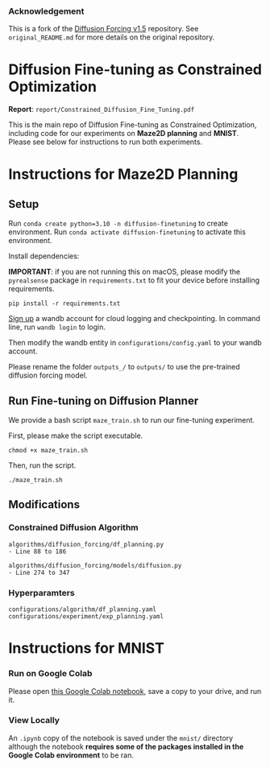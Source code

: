 ### Acknowledgement

This is a fork of the [Diffusion Forcing v1.5](https://github.com/buoyancy99/diffusion-forcing) repository. See `original_README.md` for more details on the original repository.

# Diffusion Fine-tuning as Constrained Optimization

**Report**: `report/Constrained_Diffusion_Fine_Tuning.pdf`

This is the main repo of Diffusion Fine-tuning as Constrained Optimization, including code for our experiments on **Maze2D planning** and **MNIST**. Please see below for instructions to run both experiments.

# Instructions for Maze2D Planning

## Setup

Run `conda create python=3.10 -n diffusion-finetuning` to create environment.
Run `conda activate diffusion-finetuning` to activate this environment.

Install dependencies:

**IMPORTANT**: if you are not running this on macOS, please modify the `pyrealsense` package in `requirements.txt` to fit your device before installing requirements.

```
pip install -r requirements.txt
```

[Sign up](https://wandb.ai/site) a wandb account for cloud logging and checkpointing. In command line, run `wandb login` to login.

Then modify the wandb entity in `configurations/config.yaml` to your wandb account.

Please rename the folder `outputs_/` to `outputs/` to use the pre-trained diffusion forcing model.

## Run Fine-tuning on Diffusion Planner

We provide a bash script `maze_train.sh` to run our fine-tuning experiment.

First, please make the script executable.

```
chmod +x maze_train.sh
```

Then, run the script.

```
./maze_train.sh
```

## Modifications

### Constrained Diffusion Algorithm

```
algorithms/diffusion_forcing/df_planning.py
- Line 88 to 186

algorithms/diffusion_forcing/models/diffusion.py
- Line 274 to 347
```

### Hyperparamters

```
configurations/algorithm/df_planning.yaml
configurations/experiment/exp_planning.yaml
```

# Instructions for MNIST

### Run on Google Colab

Please open [this Google Colab notebook](https://colab.research.google.com/drive/1Z_-nJj-cXISLIB1u7WC6wD7sAcdq7JFs?usp=sharing), save a copy to your drive, and run it.

### View Locally

An `.ipynb` copy of the notebook is saved under the `mnist/` directory although the notebook **requires some of the packages installed in the Google Colab environment** to be ran.
